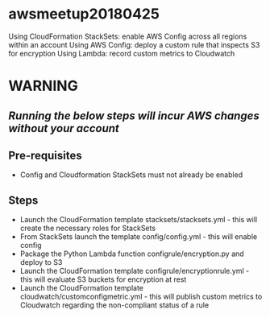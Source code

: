 # awsmeetup20180425
Using CloudFormation StackSets: enable AWS Config across all regions within an account
Using AWS Config: deploy a custom rule that inspects S3 for encryption
Using Lambda: record custom metrics to Cloudwatch

# WARNING
## _Running the below steps will incur AWS changes without your account_

## Pre-requisites
* Config and Cloudformation StackSets must not already be enabled

## Steps
* Launch the CloudFormation template stacksets/stacksets.yml - this will create the necessary roles for StackSets
* From StackSets launch the template config/config.yml - this will enable config
* Package the Python Lambda function configrule/encryption.py and deploy to S3
* Launch the CloudFormation template configrule/encryptionrule.yml - this will evaluate S3 buckets for encryption at rest
* Launch the CloudFormation template cloudwatch/customconfigmetric.yml - this will publish custom metrics to Cloudwatch regarding the non-compliant status of a rule
